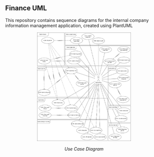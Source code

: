 ## Finance UML

This repository contains sequence diagrams for the internal company information management application, created using PlantUML

<p align="center">
  <img src="https://raw.githubusercontent.com/ITZ-Developers/Finance-UML/refs/heads/main/assets/uc.jpg" alt="description" width="300">
</p>
<p align="center"><em>Use Case Diagram</em></p>
